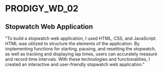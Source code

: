 # PRODIGY_WD_02

## Stopwatch Web Application

"To build a stopwatch web application, I used HTML, CSS, and JavaScript. HTML was utilized to structure the elements of the application. By implementing functions for starting, pausing, and resetting the stopwatch, as well as tracking and displaying lap times, users can accurately measure and record time intervals. With these technologies and functionalities, I created an interactive and user-friendly stopwatch web application."
